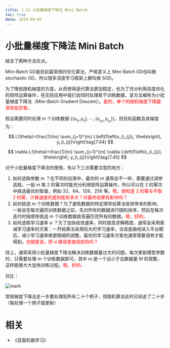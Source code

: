 ```yaml
---
title: 1.13 小批量梯度下降法 Mini Batch
toc: true
date: 2019-09-03
---
```


# 小批量梯度下降法 Mini Batch



结合了两种方法优点。


Mini-Batch GD是目前最常用的优化算法，严格意义上 Mini-Batch GD也叫做 stochastic GD，所以很多深度学习框架上都叫做 SGD。

为了降低随机梯度的方差，从而使得迭代算法更加稳定，也为了充分利用高度优化的矩阵运算操作，在实际应用中我们会同时处理若干训练数据，该方法被称为小批量梯度下降法（Mini-Batch Gradient Descent）。<span style="color:red;">是的，单个的随机梯度下降震荡有些厉害。</span>

假设需要同时处理 $m$ 个训练数据 $\left\{\left(x_{i_{1}}, y_{i_{1}}\right), \cdots,\left(x_{i_{m}}, y_{i_{m}}\right)\right\}$，则目标函数及其梯度为：


$$
L(\theta)=\frac{1}{m} \sum_{j=1}^{m} L\left(f\left(x_{i_{j}}, \theta\right), y_{i_{j}}\right)\tag{7.44}
$$

$$
\nabla L(\theta)=\frac{1}{m} \sum_{j=1}^{m} \nabla L\left(f\left(x_{i_{j}}, \theta\right), y_{i_{j}}\right)\tag{7.45}
$$

对于小批量梯度下降法的使用，有以下三点需要注意的地方：


1. 如何选取参数 $m$ ？在不同的应用中，最优的 $m$ 通常会不一样，需要通过调参选取。一般 $m$ 取 $2$ 的幂次时能充分利用矩阵运算操作，所以可以在 $2$ 的幂次中挑选最优的取值，例如 32、64、128、256 等。<span style="color:red;">嗯，想知道 $2$ 的幂与不取 $2$ 的幂，计算速度的差别能有多大？对最终结果有影响吗？</span>
2. 如何挑选 $m$ 个训练数据？为了避免数据的特定顺序给算法收敛带来的影响，一般会在每次遍历训练数据之前，先对所有的数据进行随机排序，然后在每次迭代时按顺序挑选 $m$ 个训练数据直至遍历完所有的数据。<span style="color:red;">嗯，好的。</span>
3. 如何选取学习速率 $\alpha$ ？为了加快收敛速率，同时提高求解精度，通常会采用衰减学习速率的方案：一开始算法采用较大的学习速率，当误差曲线进入平台期后，减小学习速率做更精细的调整。最优的学习速率方案也通常需要调参才能得到。<span style="color:red;">也就是说，把 $\alpha$ 跟误差曲线挂钩吗？</span>


综上，通常采用小批量梯度下降法解决训练数据量过大的问题。每次更新模型参数时，只需要处理 $m$ 个训练数据即可，其中 $m$ 是一个远小于总数据量 $M$ 的常数，这样能够大大加快训练过程。<span style="color:red;">嗯。好的。</span>

对比：

![mark](http://images.iterate.site/blog/image/20190818/W4itPgm6zLdr.png?imageslim)

常规梯度下降法走一步要处理到所有二十个例子，但随机算法此时已经走了二十步（每处理一个例子就更新）

# 相关

- 《百面机器学习》
